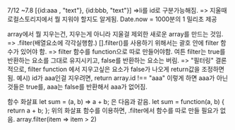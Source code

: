 7/12 ~7.8
[{id:aaa , "text"}, {id:bbb, "text"}] =>li를 id로 구분가능해짐. => 지울때 로컬스토리지에서 뭘 지워야 할지도 알게됨.
Date.now = 1000분의 1 밀리초 제공 

array에서 뭘 지우는건, 지우는게 아니라 지울걸 제외한 새로운 array를 만드는 것임. => .filter(배열요소에 각각실행함.)
[].filter()를 사용하기 위해서는 괄호 안에 filter 함수가 있어야 함. => filter 함수를 function으로 따로 만들어야함.
여튼 filter는 true를 반환하는 요소를 그대로 유지시키고, false를 반환하는 요소는 버림. => "필터링"
결론적으로, filter function 에서 지우고싶은 요소가 false가 나오게 return값을 조정하면 됨. 예시) id가 aaa인걸 지우려면, return array.id !== "aaa"
이렇게 하면 aaa가 아닌 것들은 true를, aaa는 false를 반환해서 aaa가 없어짐.

함수 화살표 let sum = (a, b) => a + b; 은 다음과 같음.
let sum = function(a, b) {
  return a + b;
};
위의 화살표 함수를 이용하면, .filter에서 함수를 따로 만들 필요가 없음.
array.filter(item => item > 2)

